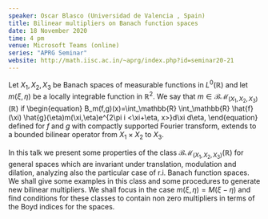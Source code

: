 ```yaml
---
speaker: Oscar Blasco (Universidad de Valencia , Spain)
title: Bilinear multipliers on Banach function spaces
date: 18 November 2020
time: 4 pm
venue: Microsoft Teams (online)
series: "APRG Seminar"
website: http://math.iisc.ac.in/~aprg/index.php?id=seminar20-21
---
```


Let $X_1,X_2, X_3$ be Banach  spaces of measurable functions in
$L^0(\mathbb R)$ and let $m(\xi,\eta)$ be a locally integrable
function in $\mathbb R^2$. We say that
$m\in \mathcal{BM}_{(X_1,X_2,X_3)}(\mathbb R)$ if
\begin{equation}
B_m(f,g)(x)=\int_\mathbb{R} \int_\mathbb{R} \hat{f}(\xi)
\hat{g}(\eta)m(\xi,\eta)e^{2\pi i <\xi+\eta, x>}d\xi d\eta,
\end{equation}
defined for $f$ and $g$ with compactly supported Fourier transform,
extends to a bounded bilinear operator from $X_1 \times X_2$ to $X_3$.

In this talk we present some properties of the class
$\mathcal{BM}_{(X_1,X_2,X_3)}(\mathbb R)$ for general spaces which are
invariant under translation, modulation and dilation, analyzing also the
particular case of r.i. Banach function spaces. We shall give some
examples in this class and some procedures to generate new bilinear
multipliers. We shall focus in the case $m(\xi,\eta)=M(\xi-\eta)$ and
find conditions for these classes to contain non zero multipliers in
terms of the Boyd indices for the spaces.
